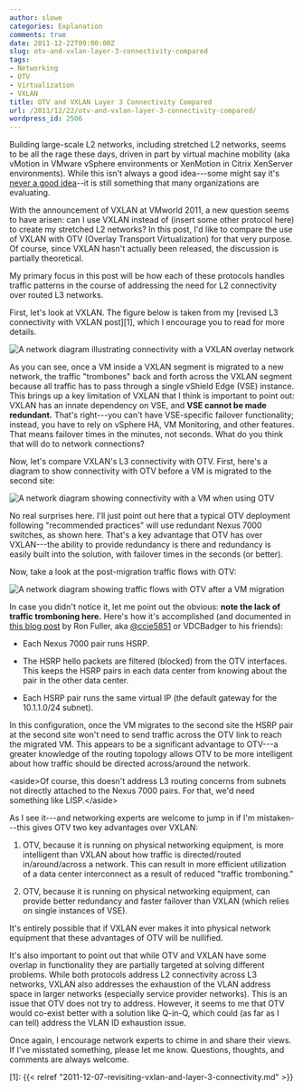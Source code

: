 ```yaml
---
author: slowe
categories: Explanation
comments: true
date: 2011-12-22T09:00:00Z
slug: otv-and-vxlan-layer-3-connectivity-compared
tags:
- Networking
- OTV
- Virtualization
- VXLAN
title: OTV and VXLAN Layer 3 Connectivity Compared
url: /2011/12/22/otv-and-vxlan-layer-3-connectivity-compared/
wordpress_id: 2506
---
```


Building large-scale L2 networks, including stretched L2 networks, seems to be all the rage these days, driven in part by virtual machine mobility (aka vMotion in VMware vSphere environments or XenMotion in Citrix XenServer environments). While this isn't always a good idea---some might say it's [never a good idea](http://blog.ioshints.info/2011/12/large-scale-l2-dci-true-story.html)--it is still something that many organizations are evaluating.

With the announcement of VXLAN at VMworld 2011, a new question seems to have arisen: can I use VXLAN instead of (insert some other protocol here) to create my stretched L2 networks? In this post, I'd like to compare the use of VXLAN with OTV (Overlay Transport Virtualization) for that very purpose. Of course, since VXLAN hasn't actually been released, the discussion is partially theoretical.

My primary focus in this post will be how each of these protocols handles traffic patterns in the course of addressing the need for L2 connectivity over routed L3 networks.

First, let's look at VXLAN. The figure below is taken from my [revised L3 connectivity with VXLAN post][1], which I encourage you to read for more details.

![A network diagram illustrating connectivity with a VXLAN overlay network](/public/img/fixed-l3-postmig.png)

As you can see, once a VM inside a VXLAN segment is migrated to a new network, the traffic "trombones" back and forth across the VXLAN segment because all traffic has to pass through a single vShield Edge (VSE) instance. This brings up a key limitation of VXLAN that I think is important to point out: VXLAN has an innate dependency on VSE, and **VSE cannot be made redundant.** That's right---you can't have VSE-specific failover functionality; instead, you have to rely on vSphere HA, VM Monitoring, and other features. That means failover times in the minutes, not seconds. What do you think that will do to network connections?

Now, let's compare VXLAN's L3 connectivity with OTV. First, here's a diagram to show connectivity with OTV before a VM is migrated to the second site:

![A network diagram showing connectivity with a VM when using OTV](/public/img/otv-l3-premig.png)

No real surprises here. I'll just point out here that a typical OTV deployment following "recommended practices" will use redundant Nexus 7000 switches, as shown here. That's a key advantage that OTV has over VXLAN---the ability to provide redundancy is there and redundancy is easily built into the solution, with failover times in the seconds (or better).

Now, take a look at the post-migration traffic flows with OTV:

![A network diagram showing traffic flows with OTV after a VM migration](/public/img/otv-l3-postmig.png)

In case you didn't notice it, let me point out the obvious: **note the lack of traffic tromboning here.** Here's how it's accomplished (and documented in [this blog post](http://ccie5851.blogspot.com/2011/03/otv-deep-dive-part-3.html) by Ron Fuller, aka [@ccie5851](http://twitter.com/ccie5851) or VDCBadger to his friends):

* Each Nexus 7000 pair runs HSRP.

* The HSRP hello packets are filtered (blocked) from the OTV interfaces. This keeps the HSRP pairs in each data center from knowing about the pair in the other data center.

* Each HSRP pair runs the same virtual IP (the default gateway for the 10.1.1.0/24 subnet).

In this configuration, once the VM migrates to the second site the HSRP pair at the second site won't need to send traffic across the OTV link to reach the migrated VM. This appears to be a significant advantage to OTV---a greater knowledge of the routing topology allows OTV to be more intelligent about how traffic should be directed across/around the network.

&lt;aside&gt;Of course, this doesn't address L3 routing concerns from subnets not directly attached to the Nexus 7000 pairs. For that, we'd need something like LISP.&lt;/aside&gt;

As I see it---and networking experts are welcome to jump in if I'm mistaken---this gives OTV two key advantages over VXLAN:

1. OTV, because it is running on physical networking equipment, is more intelligent than VXLAN about how traffic is directed/routed in/around/across a network. This can result in more efficient utilization of a data center interconnect as a result of reduced "traffic tromboning."

2. OTV, because it is running on physical networking equipment, can provide better redundancy and faster failover than VXLAN (which relies on single instances of VSE).

It's entirely possible that if VXLAN ever makes it into physical network equipment that these advantages of OTV will be nullified.

It's also important to point out that while OTV and VXLAN have some overlap in functionality they are partially targeted at solving different problems. While both protocols address L2 connectivity across L3 networks, VXLAN also addresses the exhaustion of the VLAN address space in larger networks (especially service provider networks). This is an issue that OTV does not try to address. However, it seems to me that OTV would co-exist better with a solution like Q-in-Q, which could (as far as I can tell) address the VLAN ID exhaustion issue.

Once again, I encourage network experts to chime in and share their views. If I've misstated something, please let me know. Questions, thoughts, and comments are always welcome.

[1]: {{< relref "2011-12-07-revisiting-vxlan-and-layer-3-connectivity.md" >}}
